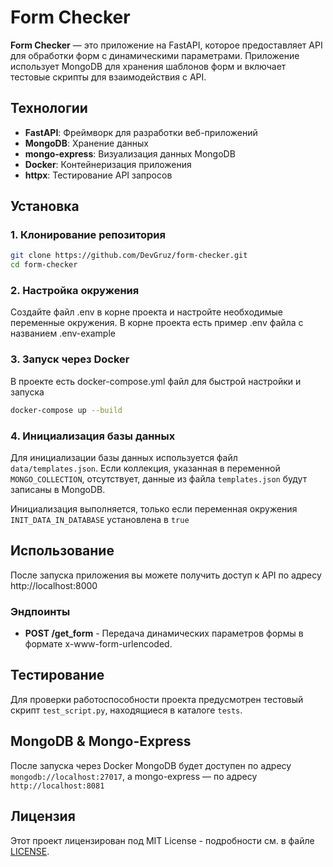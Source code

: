 # Form Checker

**Form Checker** — это приложение на FastAPI, которое предоставляет API для обработки форм с динамическими параметрами. Приложение использует MongoDB для хранения шаблонов форм и включает тестовые скрипты для взаимодействия с API.

  

## Технологии

- **FastAPI**: Фреймворк для разработки веб-приложений
- **MongoDB**: Хранение данных
- **mongo-express**: Визуализация данных MongoDB
- **Docker**: Контейнеризация приложения
- **httpx**: Тестирование API запросов


## Установка

### 1. Клонирование репозитория

```bash
git clone https://github.com/DevGruz/form-checker.git
cd form-checker
```

  
### 2. Настройка окружения

Создайте файл .env в корне проекта и настройте необходимые переменные окружения. В корне проекта есть пример .env файла с названием .env-example


### 3. Запуск через Docker

В проекте есть docker-compose.yml файл для быстрой настройки и запуска

```bash
docker-compose up --build
```

### 4. Инициализация базы данных

Для инициализации базы данных используется файл `data/templates.json`. Если коллекция, указанная в переменной `MONGO_COLLECTION`, отсутствует, данные из файла `templates.json` будут записаны в MongoDB.

Инициализация выполняется, только если переменная окружения `INIT_DATA_IN_DATABASE` установлена в `true`

## Использование

После запуска приложения вы можете получить доступ к API по адресу http://localhost:8000

### Эндпоинты

-  **POST /get_form** - Передача динамических параметров формы в формате x-www-form-urlencoded.



## Тестирование 
Для проверки работоспособности проекта предусмотрен тестовый скрипт `test_script.py`, находящиеся в каталоге `tests`. 

## MongoDB & Mongo-Express 
После запуска через Docker MongoDB будет доступен по адресу `mongodb://localhost:27017`, а mongo-express — по адресу `http://localhost:8081`


## Лицензия


Этот проект лицензирован под MIT License - подробности см. в файле [LICENSE](./LICENSE).